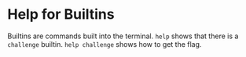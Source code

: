 # Help for Builtins

Builtins are commands built into the terminal. `help` shows that there is a `challenge` builtin. `help challenge` shows how to get the flag.
